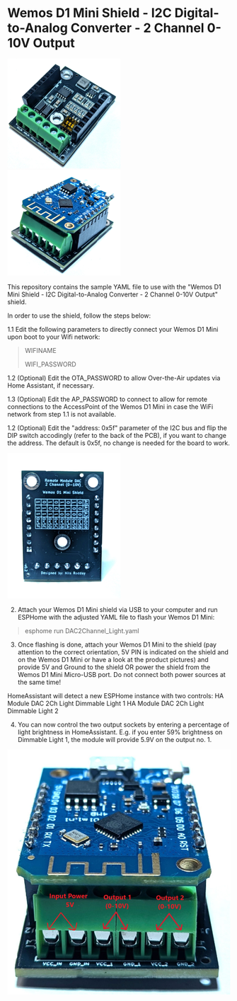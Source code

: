 # Wemos D1 Mini Shield - I2C Digital-to-Analog Converter - 2 Channel 0-10V Output

<img src="images/top_01.jpg" width="256"/> <img src="images/side_01.jpg" width="256"> 

This repository contains the sample YAML file to use with the "Wemos D1 Mini Shield - I2C Digital-to-Analog Converter - 2 Channel 0-10V Output" shield. 

In order to use the shield, follow the steps below:

1.1 Edit the following parameters to directly connect your Wemos D1 Mini upon boot to your Wifi network:
>WIFINAME
>
>WIFI_PASSWORD

1.2 (Optional) Edit the OTA_PASSWORD to allow Over-the-Air updates via Home Assistant, if necessary.

1.3 (Optional) Edit the AP_PASSWORD to connect to allow for remote connections to the AccessPoint of the Wemos D1 Mini in case the WiFi network from step 1.1 is not available.

1.2 (Optional) Edit the "address: 0x5f" parameter of the I2C bus and flip the DIP switch accodingly (refer to the back of the PCB), if you want to change the address. The default is 0x5f, no change is needed for the board to work.

<img src="images/back_01.jpg" width="256">

2. Attach your Wemos D1 Mini shield via USB to your computer and run ESPHome with the adjusted YAML file to flash your Wemos D1 Mini:
>esphome run DAC2Channel_Light.yaml

3. Once flashing is done, attach your Wemos D1 Mini to the shield (pay attention to the correct orientation, 5V PIN is indicated on the shield and on the Wemos D1 Mini or have a look at the product pictures) and provide 5V and Ground to the shield OR power the shield from the Wemos D1 Mini Micro-USB port. Do not connect both power sources at the same time!

HomeAssistant will detect a new ESPHome instance with two controls: 
HA Module DAC 2Ch Light Dimmable Light 1
HA Module DAC 2Ch Light Dimmable Light 2

4. You can now control the two output sockets by entering a percentage of light brightness in HomeAssistant. E.g. if you enter 59% brightness on Dimmable Light 1, the module will provide 5.9V on the output no. 1.

<img src="images/front_01.jpg" width="512">
